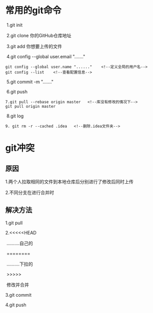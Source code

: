 # 常用的git命令

​	1.git init

​	2.git clone 你的GitHub仓库地址

​	3.git add 你想要上传的文件

​	4.git config --global user.email "......."   <!--定义全局的邮件地址-->

   	git config --global user.name "......"    <!--定义全局的用户名-->
   	git config --list    <!--查看配置信息-->

​	5.git commit -m "......."

​	6.git push 

	7.git pull --rebase origin master   <!--库没有修改的情况下-->
   	git pull origin master

​	8.git log <!--查看提交历史-->

	9. git rm -r --cached .idea   <!--删除.idea文件夹-->    

# git冲突

## 原因

1.两个人拉取相同的文件到本地仓库后分别进行了修改后同时上传

2.不同分支在进行合并时

## 解决方法

1.git pull

2.<<<<<HEAD

​	..........自己的

​	========

​	..........下拉的

​	>>>>>

​	修改并合并

3.git commit

4.git push